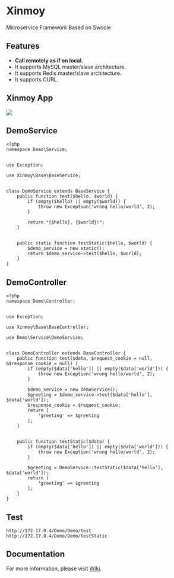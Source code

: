 # Xinmoy
Microservice Framework Based on Swoole
## Features
* **Call remotely as if on local.**
* It supports MySQL master/slave architecture.
* It supports Redis master/slave architecture.
* It supports CURL.
## Xinmoy App
![](https://github.com/oakwilliams/xinmoy/wiki/Xinmoy%20App.jpg)
## DemoService
```
<?php
namespace Demo\Service;


use Exception;

use Xinmoy\Base\BaseService;


class DemoService extends BaseService {
    public function test($hello, $world) {
        if (empty($hello) || empty($world)) {
            throw new Exception('wrong hello/world', 2);
        }

        return "{$hello}, {$world}!";
    }


    public static function testStatic($hello, $world) {
        $demo_service = new static();
        return $demo_service->test($hello, $world);
    }
}
```
## DemoController
```
<?php
namespace Demo\Controller;


use Exception;

use Xinmoy\Base\BaseController;

use Demo\Service\DemoService;


class DemoController extends BaseController {
    public function test($data, $request_cookie = null, &$response_cookie = null) {
        if (empty($data['hello']) || empty($data['world'])) {
            throw new Exception('wrong hello/world', 2);
        }

        $demo_service = new DemoService();
        $greeting = $demo_service->test($data['hello'], $data['world']);
        $response_cookie = $request_cookie;
        return [
            'greeting' => $greeting
        ];
    }


    public function testStatic($data) {
        if (empty($data['hello']) || empty($data['world'])) {
            throw new Exception('wrong hello/world', 2);
        }

        $greeting = DemoService::testStatic($data['hello'], $data['world']);
        return [
            'greeting' => $greeting
        ];
    }
}
```
## Test
```
http://172.17.0.4/Demo/Demo/test
http://172.17.0.4/Demo/Demo/testStatic
```
## Documentation
For more information, please visit [Wiki](https://github.com/oakwilliams/xinmoy/wiki).

